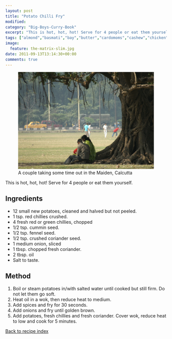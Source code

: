 ```yaml
---
layout: post
title: "Potato Chilli Fry"
modified:
category: "Big-Boys-Curry-Book"
excerpt: "This is hot, hot, hot! Serve for 4 people or eat them yourself."
tags: ["almond","basmati","bay","butter","cardomoms","cashew","chicken","cinnamon","cloves","cumin","ghee","lamb","mace","nuts","pepper","rice","saffron","turmeric"]
image:
  feature: the-matrix-slim.jpg
date: 2011-09-13T13:14:30+00:00
comments: true
---
```


<figure>
	<a href="/images/bbcb/pict1442.jpg" alt="Maiden, Calcutta, India" title="Maiden, Calcutta, India &#169; Ashley Kitson 12/09/2011"><img src="/images/bbcb/pict1442.jpg"/></a>
	<figcaption>A couple taking some time out in the Maiden, Calcutta</figcaption>
</figure>

This is hot, hot, hot! Serve for 4 people or eat them yourself.
        
## Ingredients
        
<ul><li>12 small new potatoes, cleaned and halved but not peeled.</li><li>1 tsp. red chillies crushed.</li><li>4 fresh red or green chillies, chopped</li><li>1/2 tsp. cummin seed.</li><li>1/2 tsp. fennel seed.</li><li>1/2 tsp. crushed coriander seed.</li><li>1 medium onion, sliced</li><li>1 tbsp. chopped fresh coriander.</li><li>2 tbsp. oil</li><li>Salt to taste.</li></ul>
        
## Method

<ol><li>Boil or steam potatoes in/with salted water until cooked but still firm. Do not let them go soft.</li><li>Heat oil in a wok, then reduce heat to medium.</li><li>Add spices and fry for 30 seconds.</li><li>Add onions and fry until golden brown.</li><li>Add potatoes, fresh chillies and fresh coriander. Cover wok, reduce heat to low and cook for 5 minutes.</li></ol>   

<a href="/bbcb">Back to recipe index</a>      